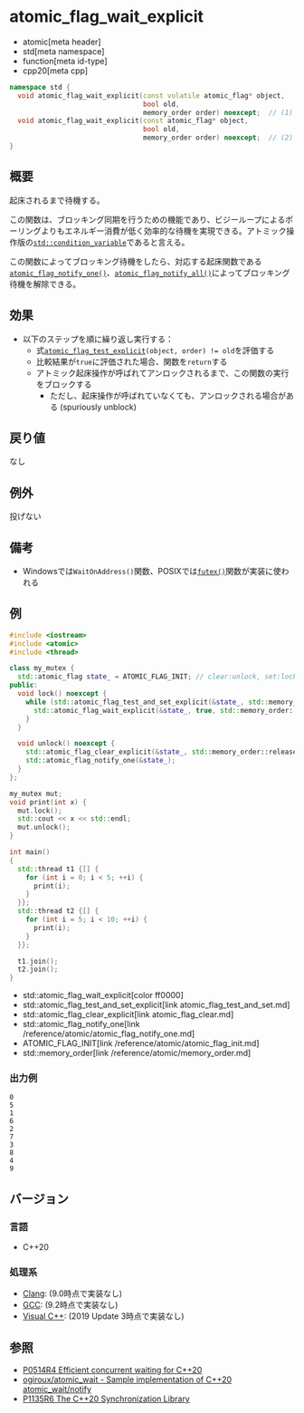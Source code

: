 # atomic_flag_wait_explicit
* atomic[meta header]
* std[meta namespace]
* function[meta id-type]
* cpp20[meta cpp]

```cpp
namespace std {
  void atomic_flag_wait_explicit(const volatile atomic_flag* object,
                                 bool old,
                                 memory_order order) noexcept;  // (1) C++20
  void atomic_flag_wait_explicit(const atomic_flag* object,
                                 bool old,
                                 memory_order order) noexcept;  // (2) C++20
}
```

## 概要
起床されるまで待機する。

この関数は、ブロッキング同期を行うための機能であり、ビジーループによるポーリングよりもエネルギー消費が低く効率的な待機を実現できる。アトミック操作版の[`std::condition_variable`](/reference/condition_variable/condition_variable.md)であると言える。

この関数によってブロッキング待機をしたら、対応する起床関数である[`atomic_flag_notify_one()`](atomic_flag_notify_one.md)、[`atomic_flag_notify_all()`](atomic_flag_notify_all.md)によってブロッキング待機を解除できる。


## 効果
- 以下のステップを順に繰り返し実行する：
    - 式[`atomic_flag_test_explicit`](atomic_flag_test_explicit.md)`(object, order) != old`を評価する
    - 比較結果が`true`に評価された場合、関数を`return`する
    - アトミック起床操作が呼ばれてアンロックされるまで、この関数の実行をブロックする
        - ただし、起床操作が呼ばれていなくても、アンロックされる場合がある (spuriously unblock)


## 戻り値
なし


## 例外
投げない


## 備考
- Windowsでは`WaitOnAddress()`関数、POSIXでは[`futex()`](https://web.archive.org/web/20230605025744/https://linuxjm.osdn.jp/html/LDP_man-pages/man2/futex.2.html)関数が実装に使われる


## 例
```cpp example
#include <iostream>
#include <atomic>
#include <thread>

class my_mutex {
  std::atomic_flag state_ = ATOMIC_FLAG_INIT; // clear:unlock, set:lock
public:
  void lock() noexcept {
    while (std::atomic_flag_test_and_set_explicit(&state_, std::memory_order::acquire)) {
      std::atomic_flag_wait_explicit(&state_, true, std::memory_order::relaxed);
    }
  }

  void unlock() noexcept {
    std::atomic_flag_clear_explicit(&state_, std::memory_order::release);
    std::atomic_flag_notify_one(&state_);
  }
};

my_mutex mut;
void print(int x) {
  mut.lock();
  std::cout << x << std::endl;
  mut.unlock();
}

int main()
{
  std::thread t1 {[] {
    for (int i = 0; i < 5; ++i) {
      print(i);
    }
  }};
  std::thread t2 {[] {
    for (int i = 5; i < 10; ++i) {
      print(i);
    }
  }};

  t1.join();
  t2.join();
}
```
* std::atomic_flag_wait_explicit[color ff0000]
* std::atomic_flag_test_and_set_explicit[link atomic_flag_test_and_set.md]
* std::atomic_flag_clear_explicit[link atomic_flag_clear.md]
* std::atomic_flag_notify_one[link /reference/atomic/atomic_flag_notify_one.md]
* ATOMIC_FLAG_INIT[link /reference/atomic/atomic_flag_init.md]
* std::memory_order[link /reference/atomic/memory_order.md]

### 出力例
```
0
5
1
6
2
7
3
8
4
9
```


## バージョン
### 言語
- C++20

### 処理系
- [Clang](/implementation.md#clang): (9.0時点で実装なし)
- [GCC](/implementation.md#gcc): (9.2時点で実装なし)
- [Visual C++](/implementation.md#visual_cpp): (2019 Update 3時点で実装なし)


## 参照
- [P0514R4 Efficient concurrent waiting for C++20](http://www.open-std.org/jtc1/sc22/wg21/docs/papers/2018/p0514r4.pdf)
- [ogiroux/atomic_wait - Sample implementation of C++20 atomic_wait/notify](https://github.com/ogiroux/atomic_wait)
- [P1135R6 The C++20 Synchronization Library](http://www.open-std.org/jtc1/sc22/wg21/docs/papers/2019/p1135r6.html)
